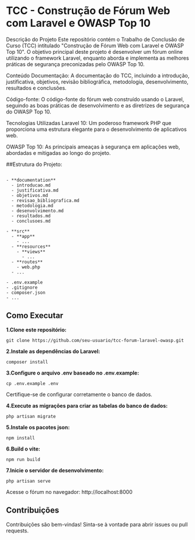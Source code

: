 
# TCC - Construção de Fórum Web com Laravel e OWASP Top 10

Descrição do Projeto
Este repositório contém o Trabalho de Conclusão de Curso (TCC) intitulado "Construção de Fórum Web com Laravel e OWASP Top 10". O objetivo principal deste projeto é desenvolver um fórum online utilizando o framework Laravel, enquanto aborda e implementa as melhores práticas de segurança preconizadas pelo OWASP Top 10.

Conteúdo
Documentação: A documentação do TCC, incluindo a introdução, justificativa, objetivos, revisão bibliográfica, metodologia, desenvolvimento, resultados e conclusões.

Código-fonte: O código-fonte do fórum web construído usando o Laravel, seguindo as boas práticas de desenvolvimento e as diretrizes de segurança do OWASP Top 10.

Tecnologias Utilizadas
Laravel 10: Um poderoso framework PHP que proporciona uma estrutura elegante para o desenvolvimento de aplicativos web.

OWASP Top 10: As principais ameaças à segurança em aplicações web, abordadas e mitigadas ao longo do projeto.

##Estrutura do Projeto:

```

- **documentation**
  - introducao.md
  - justificativa.md
  - objetivos.md
  - revisao_bibliografica.md
  - metodologia.md
  - desenvolvimento.md
  - resultados.md
  - conclusoes.md

- **src**
  - **app**
    - ...
  - **resources**
    - **views**
      - ...
  - **routes**
    - web.php
  - ...

- .env.example
- .gitignore
- composer.json
- ...

```
## Como Executar
**1.Clone este repositório:**

```
git clone https://github.com/seu-usuario/tcc-forum-laravel-owasp.git
```
**2.Instale as dependências do Laravel:**

```
composer install
```
**3.Configure o arquivo .env baseado no .env.example:**

```
cp .env.example .env
```
Certifique-se de configurar corretamente o banco de dados.

**4.Execute as migrações para criar as tabelas do banco de dados:**
```
php artisan migrate
```
**5.Instale os pacotes json:**
```
npm install
```
**6.Build o vite:**
```
npm run build
```
**7.Inicie o servidor de desenvolvimento:**
```
php artisan serve
```

Acesse o fórum no navegador:
 http://localhost:8000
## Contribuições
Contribuições são bem-vindas! Sinta-se à vontade para abrir issues ou pull requests.

